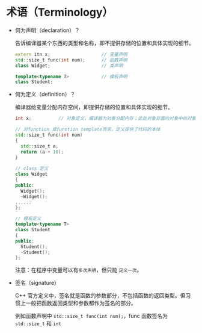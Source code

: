 <!--
 * @Author: JohnJeep
 * @Date: 2023-05-27 16:55:08
 * @LastEditors: JohnJeep
 * @LastEditTime: 2023-05-27 17:05:33
 * @Description: declaration 与 definition 区别
 * Copyright (c) 2023 by John Jeep, All Rights Reserved. 
-->


# 术语（Terminology）

- 何为声明（declaration）？

  告诉编译器某个东西的类型和名称，即不提供存储的位置和具体实现的细节。 

  ```c++
  extern itn x;                   // 变量声明
  std::size_t func(int num);      // 函数声明
  class Widget;                   // 类声明
  
  template<typename T>            // 模板声明
  class Student;
  ```


- 何为定义（definition）？

  编译器给变量分配内存空间，即提供存储的位置和具体实现的细节。

  ```c++
  int x;          // 对象定义，编译器为对象分配内存；此处对象非面向对象中的对象
  
  // 对function 或function template而言，定义提供了代码的本体
  std::size_t func(int num)
  {
    std::size_t a;
    return (a + 10);
  }
  	
  // class 定义
  class Widget
  {
  public:
    Widget();
    ~Widget();
  ......
  };
  
  // 模板定义
  template<typename T>            
  class Student
  {
  public:
    Student();    
    ~Student();    
  };
  ```

  注意：在程序中变量可以有`多次声明`，但只能 `定义一次`。


- 签名（signature）

  C++ 官方定义中，签名就是函数的参数部分，不包括函数的返回类型。但习惯上一般把函数返回类型和参数都作为签名的部分。

  例如函数声明中 `std::size_t func(int num);`，func 函数签名为 `std::size_t` 和 `int`
